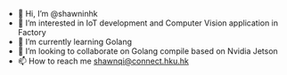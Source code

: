- 👋 Hi, I’m @shawninhk
- 👀 I’m interested in IoT development and Computer Vision application in Factory  
- 🌱 I’m currently learning Golang
- 💞️ I’m looking to collaborate on Golang compile based on Nvidia Jetson
- 📫 How to reach me shawnqi@connect.hku.hk

<!---
shawninhk/shawninhk is a ✨ special ✨ repository because its `README.md` (this file) appears on your GitHub profile.
You can click the Preview link to take a look at your changes.
--->
